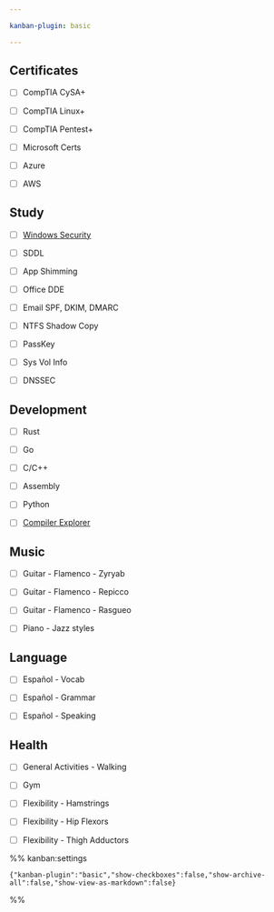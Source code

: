 ```yaml
---

kanban-plugin: basic

---
```


## Certificates

- [ ] CompTIA CySA+
- [ ] CompTIA Linux+
- [ ] CompTIA Pentest+
- [ ] Microsoft Certs
- [ ] Azure
- [ ] AWS


## Study

- [ ] [Windows Security](https://learn.microsoft.com/en-us/windows/security/)
- [ ] SDDL
- [ ] App Shimming
- [ ] Office DDE
- [ ] Email SPF, DKIM, DMARC
- [ ] NTFS Shadow Copy
- [ ] PassKey
- [ ] Sys Vol Info
- [ ] DNSSEC


## Development

- [ ] Rust
- [ ] Go
- [ ] C/C++
- [ ] Assembly
- [ ] Python
- [ ] [Compiler Explorer](https://godbolt.org/)


## Music

- [ ] Guitar - Flamenco - Zyryab
- [ ] Guitar - Flamenco - Repicco
- [ ] Guitar - Flamenco - Rasgueo
- [ ] Piano - Jazz styles


## Language

- [ ] Español - Vocab
- [ ] Español - Grammar
- [ ] Español - Speaking


## Health

- [ ] General Activities - Walking
- [ ] Gym
- [ ] Flexibility - Hamstrings
- [ ] Flexibility - Hip Flexors
- [ ] Flexibility - Thigh Adductors




%% kanban:settings
```
{"kanban-plugin":"basic","show-checkboxes":false,"show-archive-all":false,"show-view-as-markdown":false}
```
%%